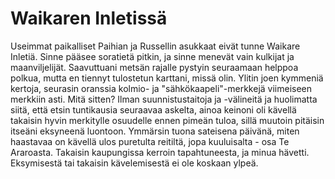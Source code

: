 # Waikaren Inletissä

Useimmat paikalliset Paihian ja Russellin asukkaat eivät tunne Waikare Inletiä. Sinne pääsee soratietä pitkin, ja sinne menevät vain kulkijat ja maanviljelijät. Saavuttuani metsän rajalle pystyin seuraamaan helppoa polkua, mutta en tiennyt tulostetun karttani, missä olin. Ylitin joen kymmeniä kertoja, seurasin oranssia kolmio- ja "sähkökaapeli"-merkkejä viimeiseen merkkiin asti. Mitä sitten? Ilman suunnistustaitoja ja -välineitä ja huolimatta siitä, että etsin tuntikausia seuraavaa askelta, ainoa keinoni oli kävellä takaisin hyvin merkitylle osuudelle ennen pimeän tuloa, sillä muutoin pitäisin itseäni eksyneenä luontoon. Ymmärsin tuona sateisena päivänä, miten haastavaa on kävellä ulos puretulta reitiltä, jopa kuuluisalta - osa Te Araroasta. Takaisin kaupungissa kerroin tapahtuneesta, ja minua hävetti. Eksymisestä tai takaisin kävelemisestä ei ole koskaan ylpeä.
